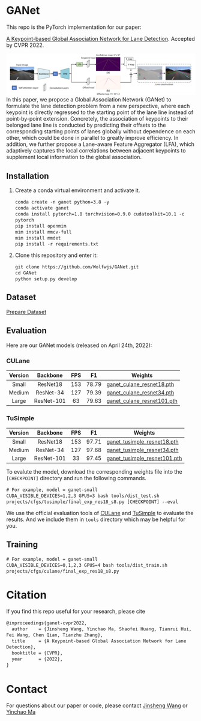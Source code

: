 # GANet
This repo is the PyTorch implementation for our paper:

[A Keypoint-based Global Association Network for Lane Detection](https://arxiv.org/abs/2204.07335). Accepted by CVPR 2022.

![img.png](images/ganet.png)
In this paper, we propose a Global Association Network (GANet) to formulate the lane detection problem from a new perspective, where each keypoint is directly regressed to the starting point of the lane line instead of point-by-point extension. Concretely, the association of keypoints to their belonged lane line is conducted by predicting their offsets to the corresponding starting points of lanes globally without dependence on each other, which could be done in parallel to greatly improve efficiency. In addition, we further propose a Lane-aware Feature Aggregator (LFA), which adaptively captures the local correlations between adjacent keypoints to supplement local information to the global association.

## Installation
 1. Create a conda virtual environment and activate it.
    ```shell
    conda create -n ganet python=3.8 -y
    conda activate ganet
    conda install pytorch=1.8 torchvision=0.9.0 cudatoolkit=10.1 -c pytorch
    pip install openmim
    mim install mmcv-full
    mim install mmdet
    pip install -r requirements.txt
    ```
 2. Clone this repository and enter it:
    ```Shell
    git clone https://github.com/Wolfwjs/GANet.git
    cd GANet
    python setup.py develop
    ```

## Dataset
[Prepare Dataset](dataset.md)

## Evaluation
Here are our GANet models (released on April 24th, 2022):

### CULane
| Version |   Backbone    | FPS |  F1   | Weights                                                                                                          | 
|:-------:|:-------------:|:---:|:-----:|------------------------------------------------------------------------------------------------------------------|
|  Small  |   ResNet18    | 153 | 78.79 | [ganet_culane_resnet18.pth](https://drive.google.com/file/d/1-L7cfKYeiQVxaDlN9dxnNH9cWp5wIt7f/view?usp=sharing)  | 
| Medium  |   ResNet-34   | 127 | 79.39 | [ganet_culane_resnet34.pth](https://drive.google.com/file/d/1fJQPecJn1FVXAux2YTIEPQHhlNv7sHC9/view?usp=sharing)  | 
|  Large  |  ResNet-101   | 63  | 79.63 | [ganet_culane_resnet101.pth](https://drive.google.com/file/d/1X49SLAbzrFTjiRzp_YUiP7eOmFCToIJM/view?usp=sharing) | 

### TuSimple
| Version |   Backbone    | FPS |  F1   | Weights                                                                                                            | 
|:-------:|:-------------:|:---:|:-----:|--------------------------------------------------------------------------------------------------------------------|
|  Small  |   ResNet18    | 153 | 97.71 | [ganet_tusimple_resnet18.pth](https://drive.google.com/file/d/1Zbo0CdjksWK46gpuuB6NMvPxc0Zu50fD/view?usp=sharing)  | 
| Medium  |   ResNet-34   | 127 | 97.68 | [ganet_tusimple_resnet34.pth](https://drive.google.com/file/d/1NpnWQQJPrmKHe9LAQkej3RKi9qq1allC/view?usp=sharing)  | 
|  Large  |  ResNet-101   | 33  | 97.45 | [ganet_tusimple_resnet101.pth](https://drive.google.com/file/d/1b5kPp79MabCRH06CEGXvj_XW11SR8ROM/view?usp=sharing) | 

To evalute the model, download the corresponding weights file into the `[CHECKPOINT]` directory and run the following commands.

```shell
# For example, model = ganet-small 
CUDA_VISIBLE_DEVICES=1,2,3 GPUS=3 bash tools/dist_test.sh projects/cfgs/tusimple/final_exp_res18_s8.py [CHECKPOINT] --eval
```
We use the official evaluation tools of [CULane](https://github.com/XingangPan/SCNN) and [TuSimple](https://github.com/TuSimple/tusimple-benchmark/tree/master/evaluate) to evaluate the results. And we include them in `tools` directory which may be helpful for you.
## Training
```shell
# For example, model = ganet-small 
CUDA_VISIBLE_DEVICES=0,1,2,3 GPUS=4 bash tools/dist_train.sh projects/cfgs/culane/final_exp_res18_s8.py
```
# Citation
If you find this repo useful for your research, please cite
```
@inproceedings{ganet-cvpr2022,
  author    = {Jinsheng Wang, Yinchao Ma, Shaofei Huang, Tianrui Hui, Fei Wang, Chen Qian, Tianzhu Zhang},
  title     = {A Keypoint-based Global Association Network for Lane Detection},
  booktitle = {CVPR},
  year      = {2022},
}
```

# Contact

For questions about our paper or code, please contact [Jinsheng Wang](mailto:jswang@stu.pku.edu.cn) or [Yinchao Ma](mailto:imyc@mail.ustc.edu.cn)
